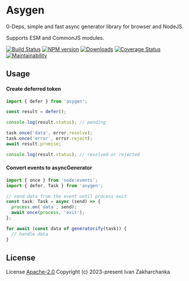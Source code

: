 # Asygen

0-Deps, simple and fast async generator library for browser and NodeJS.

Supports ESM and CommonJS modules.

[![Build Status][github-image]][github-url]
[![NPM version][npm-image]][npm-url]
[![Downloads][downloads-image]][npm-url]
[![Coverage Status][codecov-image]][codecov-url]
[![Maintainability][codeclimate-image]][codeclimate-url]

## Usage

#### Create deferred token

```typescript
import { defer } from 'asygen';

const result = defer();

console.log(result.status); // pending

task.once('data', error.resolve);
task.once('error', error.reject);
await result.promise;

console.log(result.status); // resolved or rejected
```

#### Convert events to asyncGenerator
```typescript
import { once } from 'node:events';
import { defer, Task } from 'asygen';

// send data from the event until process exit
const task: Task = async (send) => {
  process.on('data', send);
  await once(process, 'exit');
};

for await (const data of generatorify(task)) {
  // handle data
}
```

## License

License [Apache-2.0](http://www.apache.org/licenses/LICENSE-2.0)
Copyright (c) 2023-present Ivan Zakharchanka


[npm-url]: https://www.npmjs.com/package/asygen
[downloads-image]: https://img.shields.io/npm/dw/asygen.svg?maxAge=43200
[npm-image]: https://img.shields.io/npm/v/asygen.svg?maxAge=43200
[github-url]: https://github.com/3axap4eHko/asygen/actions/workflows/cicd.yml
[github-image]: https://github.com/3axap4eHko/asygen/actions/workflows/cicd.yml/badge.svg
[codecov-url]: https://codecov.io/gh/3axap4eHko/asygen
[codecov-image]: https://codecov.io/gh/3axap4eHko/asygen/branch/master/graph/badge.svg?token=ZKYSDY7GQ0
[codeclimate-url]: https://codeclimate.com/github/3axap4eHko/asygen/maintainability
[codeclimate-image]: https://api.codeclimate.com/v1/badges/0f24a357154bada2a37f/maintainability
[snyk-url]: https://snyk.io/test/npm/asygen/latest
[snyk-image]: https://img.shields.io/snyk/vulnerabilities/github/3axap4eHko/asygen.svg?maxAge=43200
